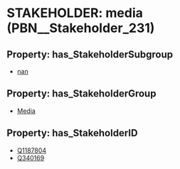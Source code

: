# STAKEHOLDER: __media__ (PBN__Stakeholder_231)

## Property: has_StakeholderSubgroup

* [nan](PBN__StakeholderSubgroup_7)

## Property: has_StakeholderGroup

* [Media](PBN__StakeholderGroup_3)

## Property: has_StakeholderID

* [Q1187804](Q1187804)
* [Q340169](Q340169)

